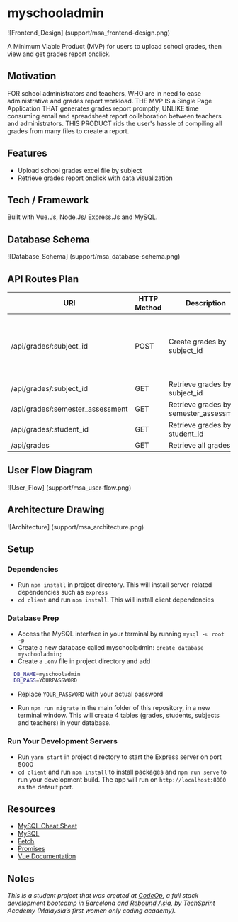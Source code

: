 # myschooladmin

![Frontend_Design] (support/msa_frontend-design.png)

A Minimum Viable Product (MVP) for users to upload school grades, then view and get grades report onclick.

## Motivation

FOR school administrators and teachers, WHO are in need to ease administrative and grades report workload. THE MVP IS a Single Page Application THAT generates grades report promptly, UNLIKE time consuming email and spreadsheet report collaboration between teachers and administrators. THIS PRODUCT rids the user's hassle of compiling all grades from many files to create a report.

## Features

- Upload school grades excel file by subject
- Retrieve grades report onclick with data visualization

## Tech / Framework

Built with Vue.Js, Node.Js/ Express.Js and MySQL.

## Database Schema

![Database_Schema] (support/msa_database-schema.png)

## API Routes Plan

URI | HTTP Method | Description | Request Object | Response Object
--- | ----------- | ----------- | -------------- | ---------------
/api/grades/:subject_id | POST | Create grades by subject_id | body/ params | { id: integer, subject_id: varchar, teacher_id: integer, student_id: varchar, grade: varchar, semester_assessment: varchar }
/api/grades/:subject_id | GET | Retrieve grades by subject_id | params
/api/grades/:semester_assessment | GET | Retrieve grades by semester_assessment | params
/api/grades/:student_id | GET | Retrieve grades by student_id | params
/api/grades | GET | Retrieve all grades | params

## User Flow Diagram

![User_Flow] (support/msa_user-flow.png)

## Architecture Drawing

![Architecture] (support/msa_architecture.png)

## Setup

### Dependencies

- Run `npm install` in project directory. This will install server-related dependencies such as `express`
- `cd client` and run `npm install`. This will install client dependencies

### Database Prep

- Access the MySQL interface in your terminal by running `mysql -u root -p`
- Create a new database called myschooladmin: `create database myschooladmin;`
- Create a `.env` file in project directory and add

```bash
  DB_NAME=myschooladmin
  DB_PASS=YOURPASSWORD
```

- Replace `YOUR_PASSWORD` with your actual password

- Run `npm run migrate` in the main folder of this repository, in a new terminal window. This will create 4 tables (grades, students, subjects and teachers) in your database.

### Run Your Development Servers

- Run `yarn start` in project directory to start the Express server on port 5000
- `cd client` and run `npm install` to install packages and `npm run serve` to run your development build. The app will run on `http://localhost:8080` as the default port.

## Resources

- [MySQL Cheat Sheet](http://www.mysqltutorial.org/mysql-cheat-sheet.aspx)
- [MySQL](https://dev.mysql.com/doc/refman/8.0/en/database-use.html)
- [Fetch](https://developer.mozilla.org/en-US/docs/Web/API/Fetch_API/Using_Fetch)
- [Promises](https://developer.mozilla.org/en-US/docs/Web/JavaScript/Reference/Global_Objects/Promise)
- [Vue Documentation](https://vuejs.org/v2/guide/)

## Notes

_This is a student project that was created at [CodeOp](http://CodeOp.tech), a full stack development bootcamp in Barcelona and [Rebound.Asia](https://www.rebound.asia/breakthrough), by TechSprint Academy (Malaysia’s first women only coding academy)._
